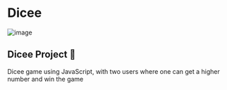 # Dicee

![image](https://github.com/AndresFLK/Dicee/assets/105937824/2efb78ad-be61-4fa5-863f-04b8742f14f6)


## Dicee Project 🎲

Dicee game using JavaScript, with two users where one can get a higher number and win the game
